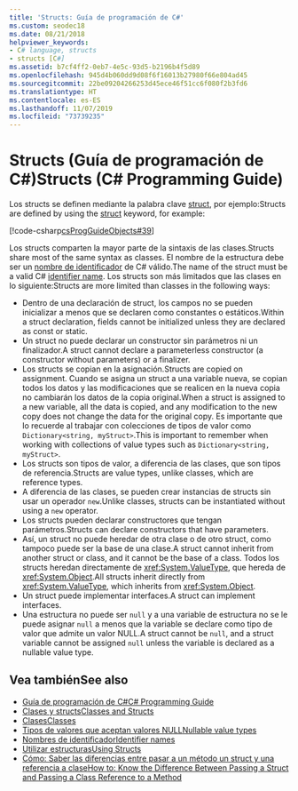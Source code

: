 ```yaml
---
title: 'Structs: Guía de programación de C#'
ms.custom: seodec18
ms.date: 08/21/2018
helpviewer_keywords:
- C# language, structs
- structs [C#]
ms.assetid: b7cf4ff2-0eb7-4e5c-93d5-b2196b4f5d89
ms.openlocfilehash: 945d4b060dd9d08f6f16013b27980f66e804ad45
ms.sourcegitcommit: 22be09204266253d45ece46f51cc6f080f2b3fd6
ms.translationtype: HT
ms.contentlocale: es-ES
ms.lasthandoff: 11/07/2019
ms.locfileid: "73739235"
---
```

# <a name="structs-c-programming-guide"></a><span data-ttu-id="55b12-102">Structs (Guía de programación de C#)</span><span class="sxs-lookup"><span data-stu-id="55b12-102">Structs (C# Programming Guide)</span></span>

<span data-ttu-id="55b12-103">Los structs se definen mediante la palabra clave [struct](../../language-reference/keywords/struct.md), por ejemplo:</span><span class="sxs-lookup"><span data-stu-id="55b12-103">Structs are defined by using the [struct](../../language-reference/keywords/struct.md) keyword, for example:</span></span>  
  
 [!code-csharp[csProgGuideObjects#39](~/samples/snippets/csharp/VS_Snippets_VBCSharp/csProgGuideObjects/CS/Objects.cs#39)]  
  
<span data-ttu-id="55b12-104">Los structs comparten la mayor parte de la sintaxis de las clases.</span><span class="sxs-lookup"><span data-stu-id="55b12-104">Structs share most of the same syntax as classes.</span></span> <span data-ttu-id="55b12-105">El nombre de la estructura debe ser un [nombre de identificador](../inside-a-program/identifier-names.md) de C# válido.</span><span class="sxs-lookup"><span data-stu-id="55b12-105">The name of the struct must be a valid C# [identifier name](../inside-a-program/identifier-names.md).</span></span> <span data-ttu-id="55b12-106">Los structs son más limitados que las clases en lo siguiente:</span><span class="sxs-lookup"><span data-stu-id="55b12-106">Structs are more limited than classes in the following ways:</span></span>  
  
- <span data-ttu-id="55b12-107">Dentro de una declaración de struct, los campos no se pueden inicializar a menos que se declaren como constantes o estáticos.</span><span class="sxs-lookup"><span data-stu-id="55b12-107">Within a struct declaration, fields cannot be initialized unless they are declared as const or static.</span></span>  
- <span data-ttu-id="55b12-108">Un struct no puede declarar un constructor sin parámetros ni un finalizador.</span><span class="sxs-lookup"><span data-stu-id="55b12-108">A struct cannot declare a parameterless constructor (a constructor without parameters) or a finalizer.</span></span>  
- <span data-ttu-id="55b12-109">Los structs se copian en la asignación.</span><span class="sxs-lookup"><span data-stu-id="55b12-109">Structs are copied on assignment.</span></span> <span data-ttu-id="55b12-110">Cuando se asigna un struct a una variable nueva, se copian todos los datos y las modificaciones que se realicen en la nueva copia no cambiarán los datos de la copia original.</span><span class="sxs-lookup"><span data-stu-id="55b12-110">When a struct is assigned to a new variable, all the data is copied, and any modification to the new copy does not change the data for the original copy.</span></span> <span data-ttu-id="55b12-111">Es importante que lo recuerde al trabajar con colecciones de tipos de valor como `Dictionary<string, myStruct>`.</span><span class="sxs-lookup"><span data-stu-id="55b12-111">This is important to remember when working with collections of value types such as `Dictionary<string, myStruct>`.</span></span>  
- <span data-ttu-id="55b12-112">Los structs son tipos de valor, a diferencia de las clases, que son tipos de referencia.</span><span class="sxs-lookup"><span data-stu-id="55b12-112">Structs are value types, unlike classes, which are reference types.</span></span>  
- <span data-ttu-id="55b12-113">A diferencia de las clases, se pueden crear instancias de structs sin usar un operador `new`.</span><span class="sxs-lookup"><span data-stu-id="55b12-113">Unlike classes, structs can be instantiated without using a `new` operator.</span></span>  
- <span data-ttu-id="55b12-114">Los structs pueden declarar constructores que tengan parámetros.</span><span class="sxs-lookup"><span data-stu-id="55b12-114">Structs can declare constructors that have parameters.</span></span>
- <span data-ttu-id="55b12-115">Así, un struct no puede heredar de otra clase o de otro struct, como tampoco puede ser la base de una clase.</span><span class="sxs-lookup"><span data-stu-id="55b12-115">A struct cannot inherit from another struct or class, and it cannot be the base of a class.</span></span> <span data-ttu-id="55b12-116">Todos los structs heredan directamente de <xref:System.ValueType>, que hereda de <xref:System.Object>.</span><span class="sxs-lookup"><span data-stu-id="55b12-116">All structs inherit directly from <xref:System.ValueType>, which inherits from <xref:System.Object>.</span></span>  
- <span data-ttu-id="55b12-117">Un struct puede implementar interfaces.</span><span class="sxs-lookup"><span data-stu-id="55b12-117">A struct can implement interfaces.</span></span>
- <span data-ttu-id="55b12-118">Una estructura no puede ser `null` y a una variable de estructura no se le puede asignar `null` a menos que la variable se declare como tipo de valor que admite un valor NULL.</span><span class="sxs-lookup"><span data-stu-id="55b12-118">A struct cannot be `null`, and a struct variable cannot be assigned `null` unless the variable is declared as a nullable value type.</span></span>
  
## <a name="see-also"></a><span data-ttu-id="55b12-119">Vea también</span><span class="sxs-lookup"><span data-stu-id="55b12-119">See also</span></span>

- [<span data-ttu-id="55b12-120">Guía de programación de C#</span><span class="sxs-lookup"><span data-stu-id="55b12-120">C# Programming Guide</span></span>](../index.md)
- [<span data-ttu-id="55b12-121">Clases y structs</span><span class="sxs-lookup"><span data-stu-id="55b12-121">Classes and Structs</span></span>](index.md)
- [<span data-ttu-id="55b12-122">Clases</span><span class="sxs-lookup"><span data-stu-id="55b12-122">Classes</span></span>](classes.md)
- [<span data-ttu-id="55b12-123">Tipos de valores que aceptan valores NULL</span><span class="sxs-lookup"><span data-stu-id="55b12-123">Nullable value types</span></span>](../../language-reference/builtin-types/nullable-value-types.md)
- [<span data-ttu-id="55b12-124">Nombres de identificador</span><span class="sxs-lookup"><span data-stu-id="55b12-124">Identifier names</span></span>](../inside-a-program/identifier-names.md)
- [<span data-ttu-id="55b12-125">Utilizar estructuras</span><span class="sxs-lookup"><span data-stu-id="55b12-125">Using Structs</span></span>](using-structs.md)
- [<span data-ttu-id="55b12-126">Cómo: Saber las diferencias entre pasar a un método un struct y una referencia a clase</span><span class="sxs-lookup"><span data-stu-id="55b12-126">How to: Know the Difference Between Passing a Struct and Passing a Class Reference to a Method</span></span>](how-to-know-the-difference-passing-a-struct-and-passing-a-class-to-a-method.md)
